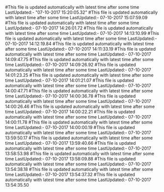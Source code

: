 #This file is updated automatically with latest time after some time
LastUpdated:- "07-10-2017 15:20:05.32" 
#This file is updated automatically with latest time after some time
LastUpdated:- 07-10-2017 15:07:59.09 
#This file is updated automatically with latest time after some time
LastUpdated:- 07-10-2017 14:26:01.72 
#This file is updated automatically with latest time after some time
LastUpdated:- 07-10-2017 14:13:10.99 
#This file is updated automatically with latest time after some time
LastUpdated:- 07-10-2017 14:12:19.84 
#This file is updated automatically with latest time after some time
LastUpdated:- 07-10-2017 14:11:33.19 
#This file is updated automatically with latest time after some time
LastUpdated:- 07-10-2017 14:09:47.75 
#This file is updated automatically with latest time after some time
LastUpdated:- 07-10-2017 14:09:26.92 
#This file is updated automatically with latest time after some time
LastUpdated:- 07-10-2017 14:01:23.25 
#This file is updated automatically with latest time after some time
LastUpdated:- 07-10-2017 14:01:21.07 
#This file is updated automatically with latest time after some time
LastUpdated:- 07-10-2017 14:00:47.71 
#This file is updated automatically with latest time after some time
LastUpdated:- 07-10-2017 14:00:36.78 
#This file is updated automatically with latest time after some time
LastUpdated:- 07-10-2017 14:00:26.46 
#This file is updated automatically with latest time after some time
LastUpdated:- 07-10-2017 14:00:22.21 
#This file is updated automatically with latest time after some time
LastUpdated:- 07-10-2017 14:00:11.78 
#This file is updated automatically with latest time after some time
LastUpdated:- 07-10-2017 14:00:00.19 
#This file is updated automatically with latest time after some time
LastUpdated:- 07-10-2017 13:59:50.17 
#This file is updated automatically with latest time after some time
LastUpdated:- 07-10-2017 13:59:40.66 
#This file is updated automatically with latest time after some time
LastUpdated:- 07-10-2017 13:58:53.98 
#This file is updated automatically with latest time after some time
LastUpdated:- 07-10-2017 13:58:09.88 
#This file is updated automatically with latest time after some time
LastUpdated:- 07-10-2017 13:54:38.18 
#This file is updated automatically with latest time after some time
LastUpdated:- 07-10-2017 13:54:37.32 
#This file is updated automatically with latest time after some time
LastUpdated:- 07-10-2017 13:54:35.50 
